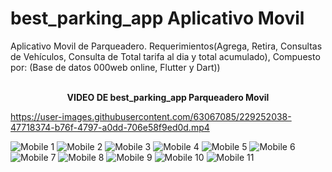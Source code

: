 # best_parking_app Aplicativo Movil

Aplicativo Movil de Parqueadero. Requerimientos(Agrega, Retira, Consultas de Vehículos, Consulta de Total tarifa al dia y total acumulado), Compuesto por: (Base de datos 000web online, Flutter y Dart))

<p align="center">
<br>
<label><b>VIDEO DE best_parking_app Parqueadero Movil</b></label>
<br>
</p>

https://user-images.githubusercontent.com/63067085/229252038-47718374-b76f-4797-a0dd-706e58f9ed0d.mp4

![Mobile 1](https://user-images.githubusercontent.com/63067085/187354251-4e6ad15c-c1f6-477b-a040-5a653aefcc84.PNG)
![Mobile 2](https://user-images.githubusercontent.com/63067085/187354255-747b2019-f4c8-4232-ab53-0f6cb92572ef.PNG)
![Mobile 3](https://user-images.githubusercontent.com/63067085/187354258-b8432b1f-0547-4458-8d0e-1fb3efa5cc61.PNG)
![Mobile 4](https://user-images.githubusercontent.com/63067085/187354260-12b57657-1f4e-4f73-bfa1-30c0deb97f79.PNG)
![Mobile 5](https://user-images.githubusercontent.com/63067085/187354262-c1c96d53-e7cc-4693-a4c3-5cc58d9e7eeb.PNG)
![Mobile 6](https://user-images.githubusercontent.com/63067085/187354266-73454b13-2f49-4984-8b58-4995ab879a87.PNG)
![Mobile 7](https://user-images.githubusercontent.com/63067085/187354268-b0750071-06ad-4872-b947-7246aee3d2f9.PNG)
![Mobile 8](https://user-images.githubusercontent.com/63067085/187354271-21748e61-29a0-440d-88ee-d56cec199b90.PNG)
![Mobile 9](https://user-images.githubusercontent.com/63067085/187354273-454fd263-2a67-40bd-9739-8dd230e40ae6.PNG)
![Mobile 10](https://user-images.githubusercontent.com/63067085/187354274-d93ed08f-9e60-4a84-98bd-1b44725aeef5.PNG)
![Mobile 11](https://user-images.githubusercontent.com/63067085/187354275-0f54bc5f-6d01-49b2-bc34-8095cd32e112.PNG)
